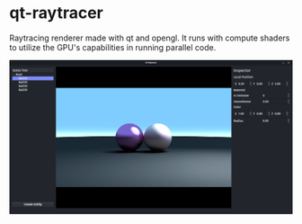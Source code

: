 # qt-raytracer
Raytracing renderer made with qt and opengl.
It runs with compute shaders to utilize the GPU's capabilities in running parallel code.

![screnshot from the editor](./screenshot.png?raw=true)